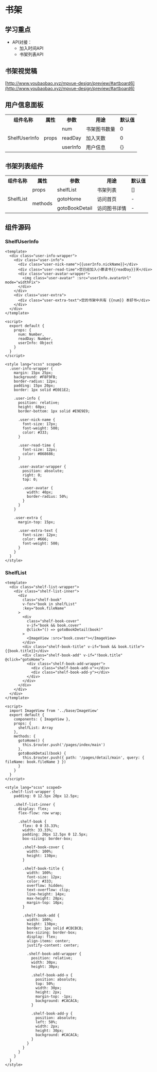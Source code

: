 # 书架

## 学习重点

- API对接：
    - 加入时间API
    - 书架列表API

## 书架视觉稿
[http://www.youbaobao.xyz/mpvue-design/preview/#artboard6](http://www.youbaobao.xyz/mpvue-design/preview/#artboard6)

## 用户信息面板

<table>
    <tr>
        <th>组件名称</th>
        <th>属性</th>
        <th>参数</th>
        <th>用途</th>
        <th>默认值</th>
    </tr>
    <tr>
        <td rowspan="3">ShelfUserInfo</td>
        <td rowspan="3">props</td>
        <td>num</td>
        <td>书架图书数量</td>
        <td>0</td>
    </tr>
    <tr>
        <td>readDay</td>
        <td>加入天数</td>
        <td>0</td>
    </tr>
    <tr>
        <td>userInfo</td>
        <td>用户信息</td>
        <td>{}</td>
    </tr>
</table>

## 书架列表组件

<table>
    <tr>
        <th>组件名称</th>
        <th>属性</th>
        <th>参数</th>
        <th>用途</th>
        <th>默认值</th>
    </tr>
    <tr>
        <td rowspan="3">ShelfList</td>
        <td>props</td>
        <td>shelfList</td>
        <td>书架列表</td>
        <td>[]</td>
    </tr>
    <tr>
        <td rowspan="2">methods</td>
        <td>gotoHome</td>
        <td>访问首页</td>
        <td>-</td>
    </tr>
    <tr>
        <td>gotoBookDetail</td>
        <td>访问图书详情</td>
        <td>-</td>
    </tr>
</table>

## 组件源码

### ShelfUserInfo

```vue
<template>
  <div class="user-info-wrapper">
    <div class="user-info">
      <div class="user-nick-name">{{userInfo.nickName}}</div>
      <div class="user-read-time">您已经加入小慕读书{{readDay}}天</div>
      <div class="user-avatar-wrapper">
        <img class="user-avatar" :src="userInfo.avatarUrl" mode="widthFix">
      </div>
    </div>
    <div class="user-extra">
      <div class="user-extra-text">您的书架中共有 {{num}} 本好书</div>
    </div>
  </div>
</template>

<script>
  export default {
    props: {
      num: Number,
      readDay: Number,
      userInfo: Object
    }
  }
</script>

<style lang="scss" scoped>
  .user-info-wrapper {
    margin: 15px 25px;
    background: #F8F9FB;
    border-radius: 12px;
    padding: 15px 20px;
    border: 1px solid #E0E1E2;

    .user-info {
      position: relative;
      height: 60px;
      border-bottom: 1px solid #E9E9E9;

      .user-nick-name {
        font-size: 17px;
        font-weight: 500;
        color: #333;
      }

      .user-read-time {
        font-size: 12px;
        color: #868686;
      }

      .user-avatar-wrapper {
        position: absolute;
        right: 0;
        top: 0;

        .user-avatar {
          width: 40px;
          border-radius: 50%;
        }
      }
    }

    .user-extra {
      margin-top: 15px;

      .user-extra-text {
        font-size: 12px;
        color: #666;
        font-weight: 500;
      }
    }
  }
</style>
```

### ShelfList

```vue
<template>
  <div class="shelf-list-wrapper">
    <div class="shelf-list-inner">
      <div
        class="shelf-book"
        v-for="book in shelfList"
        :key="book.fileName"
      >
        <div
          class="shelf-book-cover"
          v-if="book && book.cover"
          @click="() => gotoBookDetail(book)"
        >
          <ImageView :src="book.cover"></ImageView>
        </div>
        <div class="shelf-book-title" v-if="book && book.title">{{book.title}}</div>
        <div class="shelf-book-add" v-if="!book.title" @click="gotoHome">
          <div class="shelf-book-add-wrapper">
            <div class="shelf-book-add-x"></div>
            <div class="shelf-book-add-y"></div>
          </div>
        </div>
      </div>
    </div>
  </div>
</template>

<script>
  import ImageView from '../base/ImageView'
  export default {
    components: { ImageView },
    props: {
      shelfList: Array
    },
    methods: {
      gotoHome() {
        this.$router.push('/pages/index/main')
      },
      gotoBookDetail(book) {
        this.$router.push({ path: '/pages/detail/main', query: { fileName: book.fileName } })
      }
    }
  }
</script>

<style lang="scss" scoped>
  .shelf-list-wrapper {
    padding: 0 12.5px 20px 12.5px;

    .shelf-list-inner {
      display: flex;
      flex-flow: row wrap;

      .shelf-book {
        flex: 0 0 33.33%;
        width: 33.33%;
        padding: 20px 12.5px 0 12.5px;
        box-sizing: border-box;

        .shelf-book-cover {
          width: 100%;
          height: 130px;
        }

        .shelf-book-title {
          width: 100%;
          font-size: 12px;
          color: #333;
          overflow: hidden;
          text-overflow: clip;
          line-height: 14px;
          max-height: 28px;
          margin-top: 10px;
        }

        .shelf-book-add {
          width: 100%;
          height: 130px;
          border: 1px solid #CBCBCB;
          box-sizing: border-box;
          display: flex;
          align-items: center;
          justify-content: center;

          .shelf-book-add-wrapper {
            position: relative;
            width: 30px;
            height: 30px;

            .shelf-book-add-x {
              position: absolute;
              top: 50%;
              width: 30px;
              height: 2px;
              margin-top: -1px;
              background: #CACACA;
            }

            .shelf-book-add-y {
              position: absolute;
              left: 50%;
              width: 2px;
              height: 30px;
              background: #CACACA;
            }
          }
        }
      }
    }
  }
</style>
```

